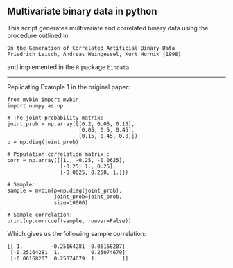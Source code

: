 ## Multivariate binary data in python

This script generates multivariate and correlated binary data
using the procedure outlined in 

```
On the Generation of Correlated Artificial Binary Data
Friedrich Leisch, Andreas Weingessel, Kurt Hornik (1998)
```

and implemented in the `R` package `bindata`.

---

Replicating Example 1 in the original paper:

```{python}
from mvbin import mvbin
import numpy as np

# The joint probability matrix:
joint_prob = np.array([[0.2, 0.05, 0.15],
                       [0.05, 0.5, 0.45],
                       [0.15, 0.45, 0.8]])
p = np.diag(joint_prob)

# Population correlation matrix::
corr = np.array([[1., -0.25, -0.0625],
                 [-0.25, 1., 0.25],
                 [-0.0625, 0.250, 1.]])

# Sample:
sample = mvbin(p=np.diag(joint_prob),
               joint_prob=joint_prob,
               size=10000)

# Sample correlation:
print(np.corrcoef(sample, rowvar=False))
```

Which gives us the following sample correlation:

```{python}
[[ 1.         -0.25164281 -0.06168207]
 [-0.25164281  1.          0.25074679]
 [-0.06168207  0.25074679  1.        ]]
```